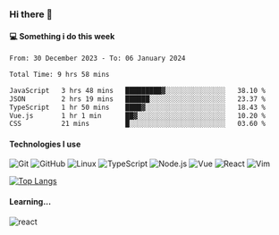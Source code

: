 ### Hi there 👋

#### 💻 Something i do this week

<!--START_SECTION:waka-->

```txt
From: 30 December 2023 - To: 06 January 2024

Total Time: 9 hrs 58 mins

JavaScript   3 hrs 48 mins   █████████▓░░░░░░░░░░░░░░░   38.10 %
JSON         2 hrs 19 mins   ██████░░░░░░░░░░░░░░░░░░░   23.37 %
TypeScript   1 hr 50 mins    ████▓░░░░░░░░░░░░░░░░░░░░   18.43 %
Vue.js       1 hr 1 min      ██▓░░░░░░░░░░░░░░░░░░░░░░   10.20 %
CSS          21 mins         █░░░░░░░░░░░░░░░░░░░░░░░░   03.60 %
```

<!--END_SECTION:waka-->


#### Technologies I use
![Git](https://img.shields.io/badge/-Git-222222?style=flat&logo=git&logoColor=F05032)
![GitHub](https://img.shields.io/badge/-GitHub-181717?style=flat&logo=github)
![Linux](https://img.shields.io/badge/-Linux-222222?style=flat&logo=linux&logoColor=FCC624)
![TypeScript](https://img.shields.io/badge/-TypeScript-000000?style=flat&logo=typescript)
![Node.js](https://img.shields.io/badge/-Node.js-222222?style=flat&logo=node.js&logoColor=339933)
![Vue](https://img.shields.io/badge/-Vue-222222?style=flat&logo=Vue.js&logoColor=4FC08D)
![React](https://img.shields.io/badge/-React-222222?style=flat&logo=React&logoColor=blue)
![Vim](https://img.shields.io/badge/-Vim-222222?style=flat&logo=Vim&logoColor=green)

[![Top Langs](https://github-readme-stats.vercel.app/api/top-langs/?username=GodlessLiu&layout=compact)](https://github.com/anuraghazra/github-readme-stats)
#### Learning...
![react](https://img.shields.io/badge/react-18-blue.svg)
